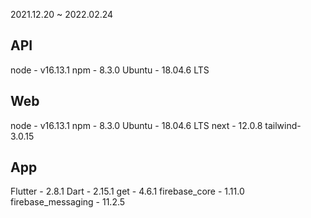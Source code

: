 2021.12.20 ~ 2022.02.24


## API

node - v16.13.1
npm - 8.3.0
Ubuntu - 18.04.6 LTS

## Web

node - v16.13.1
npm - 8.3.0
Ubuntu - 18.04.6 LTS
next - 12.0.8
tailwind- 3.0.15

## App

Flutter - 2.8.1
Dart - 2.15.1
get - 4.6.1
firebase_core - 1.11.0
firebase_messaging - 11.2.5
